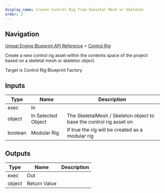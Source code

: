 ```yaml
---
display_name: Create Control Rig from Skeletal Mesh or Skeleton
order: 2
---
```

## Navigation

[Unreal Engine Blueprint API Reference](https://dev.epicgames.com/documentation/en-us/unreal-engine/BlueprintAPI) > [Control Rig](https://dev.epicgames.com/documentation/en-us/unreal-engine/BlueprintAPI/ControlRig_1)

Create a new control rig asset within the contents space of the project
based on a skeletal mesh or skeleton object.

Target is Control Rig Blueprint Factory

## Inputs

| Type | Name | Description |
| --- | --- | --- |
| exec | In |  |
| object | In Selected Object | The SkeletalMesh / Skeleton object to base the control rig asset on |
| boolean | Modular Rig | If true the rig will be created as a modular rig |

## Outputs

| Type | Name | Description |
| --- | --- | --- |
| exec | Out |  |
| object | Return Value |  |
